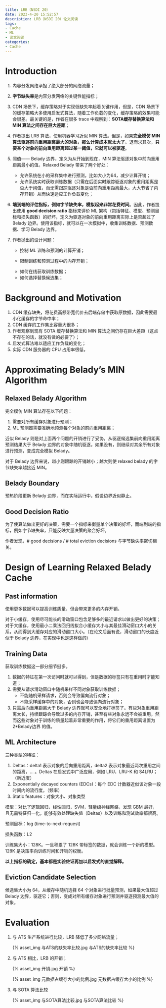 ```yaml
---
title: LRB（NSDI 20）
date: 2023-4-20 15:52:57
description: LRB（NSDI 20）论文阅读
tags:
- Cache
- ML
- 论文阅读
categories:
- Cache
---
```


# Introduction

1. 内容分发网络承担了绝大部分的网络流量；

2. **字节缺失率**是内容分发网络的关键性能指标；

3.  CDN 场景下，缓存策略对于实现低缺失率起着关键作用，但是，CDN 场景下的缓存策略大多使用启发式算法，随着工作负载的变化，缓存策略的效果可能会很差。最关键的是，作者在很多 trace 中观察到：**SOTA缓存替换算法和 MIN 算法之间存在巨大差距**；

4. 作者提出 LRB 算法，使用机器学习近似 MIN 算法。但是，如果**完全模仿 MIN 算法驱逐前向重用距离最大的对象，那么计算成本就太大了**。退而求其次，**只要某个对象的前向重用距离超过某一阈值，它就可以被驱逐**。

5. 阈值—— Belady 边界，定义为从开始到现在，MIN 算法驱逐对象中前向重用距离最小的值。Relaxed Belady 带来了两个好处：

    - 允许系统在小的采样集中进行预测，比如大小为64，减少计算开销；
    - 允许系统实时获取训练数据（只需在后面实时跟踪驱逐对象的重用距离是否大于阈值，而无需跟踪驱逐对象是否前向重用距离最大，大大节省了内存开销）从而快速适应工作负载变化；

6. **端到端的评估指标，例如字节缺失率，模拟起来非常花费时间**。因此，作者提出使用 **good decision ratio** 指标来评价 ML 架构（包括特征、模型、预测目标和损失函数）的好坏，定义为驱逐对象的前向重用距离实际上是否超过了 Belady 边界。使用该指标，就可以在一次模拟中，收集训练数据、预测数据、学习 Belady 边界。

7. 作者抛出的设计问题：

    - 控制 ML 训练和预测的计算开销；

    - 限制训练和预测过程中的内存开销；

    + 如何在线获取训练数据；

    - 如何选择替换候选集；

# Background and Motivation

1. CDN 缓存缺失，将花费高额带宽代价去后端存储中获取原数据，因此需要最小化缓存的字节命中率；
2. CDN 缓存的工作集比容量大很多；
3. 作者观察到现有 SOTA 缓存替换算法和 MIN 算法之间仍存在巨大差距（这点不存在的话，就没有做的必要了）；
4. 启发式算法难以适应工作负载的变化；
5. 实际 CDN 服务器的 CPU 占用率很低，

# Approximating Belady’s MIN Algorithm

## Relaxed Belady Algorithm

完全模仿 MIN 算法存在以下问题：

1. 需要对所有缓存对象进行预测；
2. ML 预测器需要准确地预测每个对象的前向重用距离；

近似 Belady 则是对上面两个问题的开销进行了妥协，从驱逐候选集前向重用距离预测结果大于 Belady 边界的对象中随机驱逐，如果没有，则继续对其余所有对象进行预测，变成完全模拟 Belady。

对于 Belady 边界来说，越小则跟踪的开销越小；越大则使 relaxed belady 的字节缺失率越接近 MIN。

## Belady Boundary

预热阶段更新 Belady 边界，而在实际运行中，假设边界近似静止。

## Good Decision Ratio

为了使算法做出更好的决策，需要一个指标来衡量单个决策的好坏，而端到端的指标，例如字节缺失率，只能反映大量决策的聚合好坏。

作者发现，# good decisions / # total eviction decisions 与字节缺失率密切相关。

# Design of Learning Relaxed Belady Cache

## Past information

使用更多数据可以提高训练质量，但会带来更多的内存开销。

对于小缓存，使用尽可能长的滑动窗口包含足够多的最近请求以做出更好的决策；对于大缓存，使用最小二乘法回归线拟合小缓存大小与其最佳滑动窗口大小的关系，从而得到大缓存对应的滑动窗口大小。（在论文后面有说，滑动窗口的长度近似于 Belady 边界，在实现中也是这样做的）

## Training Data

获取训练数据这一部分细节挺多。

1. 数据的特征在第一次访问时就可以得到，但是数据的标签只有在重用时才能知道；
2. 需要从请求滑动窗口中随机采样不同对象获取训练数据；
    - 不能随机采样请求，否则会导致偏向流行对象；
    - 不能采样缓存中的对象，否则也会导致偏向流行对象；
3. 只需后向重用距离大于 Belady 边界就可以安全地打标签了。有些对象重用距离太长，持续跟踪会导致过多的内存开销，甚至有些对象永远不会被重用，然而这些对象对于训练的质量起着非常重要的作用，将它们的重用距离设置为 2*Belady边界 的值。

## ML Architecture

三种类型的特征：

1. Deltas：delta1 表示对象的后向重用距离，delta2 表示对象最近两次重用之间的距离，... 。Deltas 在启发式中广泛应用，例如 LRU，LRU-K 和 S4LRU；（新近度）
2. Exponentially decayed counters (EDCs)：每个 EDC 计数器近似该对象一段时间内的流行度。（频率）
3. Static features：对象大小、对象类型

模型：对比了逻辑回归，线性回归，SVM，轻量级神经网络，发现 GBM 最好，且无需特征归一化，能够有效处理缺失值（Deltas）以及训练和测试效率都很高。

预测目标：log (time-to-next-request)

损失函数：L2

训练集大小：128K。一旦积累了 128K 带标签的数据，就会训练一个新的模型。128K 是决策率向训练时间和开销的权衡。

**以上指标的确定，基本都是实验佐证再加以启发式的直觉解释。**

## Eviction Candidate Selection

候选集大小为 64，从缓存中随机选择 64 个对象进行批量预测，如果最大值超过 Belady 边界，驱逐它；否则，变成对所有缓存对象进行预测并驱逐预测最大值的对象。

# Evaluation

1. 与 ATS 生产系统进行比较，LRB 降低了多少网络流量；

    {% asset_img 与ATS的缺失率比较.jpg 与ATS的缺失率比较 %}

2. 与 ATS 相比，LRB 的开销；

    {% asset_img 开销.jpg 开销 %}

    {% asset_img 元数据占缓存大小的比例.jpg 元数据占缓存大小的比例 %}

3. 与 SOTA 算法比较

    {% asset_img 与SOTA算法比较.jpg 与SOTA算法比较 %}